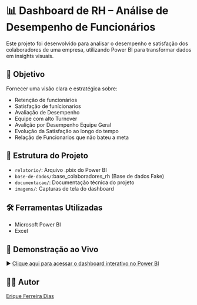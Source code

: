# 📊 Dashboard de RH – Análise de Desempenho de Funcionários

Este projeto foi desenvolvido para analisar o desempenho e satisfação dos colaboradores de uma empresa, utilizando Power BI para transformar dados em insights visuais.

## 📌 Objetivo
Fornecer uma visão clara e estratégica sobre:
- Retenção de funcionários
- Satisfação de funícionarios
- Avaliação de Desempenho
- Equipe com alto Turnover
- Avalição por Desempenho Equipe Geral
- Evolução da Satisfação ao longo do tempo
- Relação de Funcionarios que não bateu a meta
## 📁 Estrutura do Projeto
- `relatorio/`: Arquivo .pbix do Power BI
- `base-de-dados/`:base_colaboradores_rh (Base de dados Fake)
- `documentacao/`: Documentação técnica do projeto
- `imagens/`: Capturas de tela do dashboard

## 🛠️ Ferramentas Utilizadas
- Microsoft Power BI
- Excel

## 🔗 Demonstração ao Vivo

▶️ [Clique aqui para acessar o dashboard interativo no Power BI](https://app.powerbi.com/view?r=eyJrIjoiMWZmY2ViYTItNmZhYS00M2MzLTgyNWEtYzc5YzE3YzIwZjM3IiwidCI6ImNlMGZiOTYzLWM2ZjctNDU2Yi04OTI2LTQ5OWY0MDUxODcyMyJ9)


## 🧑‍💼 Autor
[Erique Ferreira Dias]([www.linkedin.com/in/erique-ferreira-6451382a2](https://www.linkedin.com/in/erique-ferreira-6451382a2/))  
